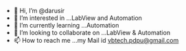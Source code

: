 - 👋 Hi, I’m @darusir
- 👀 I’m interested in ...LabView and Automation
- 🌱 I’m currently learning ...Automation
- 💞️ I’m looking to collaborate on ...LabView & Automation
- 📫 How to reach me ...my Mail id vbtech.pdpu@gmail.com

<!---
darusir/darusir is a ✨ special ✨ repository because its `README.md` (this file) appears on your GitHub profile.
You can click the Preview link to take a look at your changes.
--->
